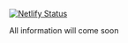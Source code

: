 [![Netlify Status](https://api.netlify.com/api/v1/badges/d2a1390b-cec6-4b01-882d-881aaf6e23f2/deploy-status)](https://app.netlify.com/sites/uislam/deploys)

All information will come soon
